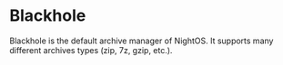 # Blackhole

Blackhole is the default archive manager of NightOS. It supports many different archives types (zip, 7z, gzip, etc.).